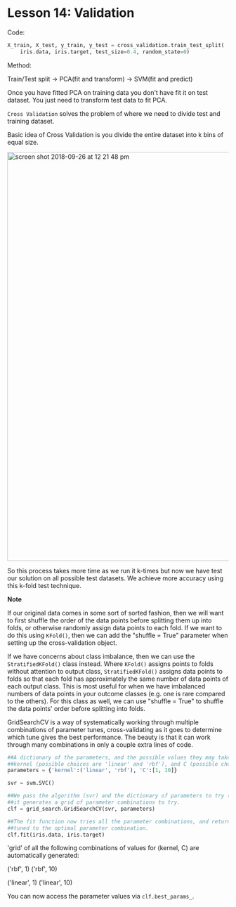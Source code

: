 # Lesson 14: Validation

Code:
```python
X_train, X_test, y_train, y_test = cross_validation.train_test_split(
    iris.data, iris.target, test_size=0.4, random_state=0)
```

Method:

Train/Test split -> PCA(fit and transform) -> SVM(fit and predict)

Once you have fitted PCA on training data you don't have fit it on test dataset. You just need to transform test data to fit PCA.

`Cross Validation` solves the problem of where we need to divide test and training dataset.

Basic idea of Cross Validation is you divide the entire dataset into k bins of equal size.

<img width="931" alt="screen shot 2018-09-26 at 12 21 48 pm" src="https://user-images.githubusercontent.com/13077629/46093983-c8984180-c186-11e8-8590-b463ea4bd8ce.png">

So this process takes more time as we run it k-times but now we have test our solution on all possible test datasets. We achieve more accuracy using this k-fold test technique.

**Note**

If our original data comes in some sort of sorted fashion, then we will want to first shuffle the order of the data points before splitting them up into folds, or otherwise randomly assign data points to each fold. If we want to do this using `KFold()`, then we can add the "shuffle = True" parameter when setting up the cross-validation object.

If we have concerns about class imbalance, then we can use the `StratifiedKFold()` class instead. Where `KFold()` assigns points to folds without attention to output class, `StratifiedKFold()` assigns data points to folds so that each fold has approximately the same number of data points of each output class. This is most useful for when we have imbalanced numbers of data points in your outcome classes (e.g. one is rare compared to the others). For this class as well, we can use "shuffle = True" to shuffle the data points' order before splitting into folds.

GridSearchCV is a way of systematically working through multiple combinations of parameter tunes, cross-validating as it goes to determine which tune gives the best performance. The beauty is that it can work through many combinations in only a couple extra lines of code.

```python
##A dictionary of the parameters, and the possible values they may take. In this case, they're playing around with the
##kernel (possible choices are 'linear' and 'rbf'), and C (possible choices are 1 and 10).
parameters = {'kernel':('linear', 'rbf'), 'C':[1, 10]}

svr = svm.SVC()

##We pass the algorithm (svr) and the dictionary of parameters to try (parameters) and
##it generates a grid of parameter combinations to try.
clf = grid_search.GridSearchCV(svr, parameters)

##The fit function now tries all the parameter combinations, and returns a fitted classifier that's automatically
##tuned to the optimal parameter combination.
clf.fit(iris.data, iris.target)
```
'grid' of all the following combinations of values for (kernel, C) are automatically generated:

('rbf', 1)	('rbf', 10)

('linear', 1)	('linear', 10)

You can now access the parameter values via `clf.best_params_`.
